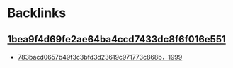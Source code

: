 
# Backlinks
## [1bea9f4d69fe2ae64ba4ccd7433dc8f6f016e551](1bea9f4d69fe2ae64ba4ccd7433dc8f6f016e551.md)
- [783bacd0657b49f3c3bfd3d23619c971773c868b，1999](783bacd0657b49f3c3bfd3d23619c971773c868b，1999.md)

